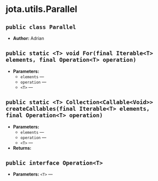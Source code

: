 # jota.utils.Parallel

## `public class Parallel`

 * **Author:** Adrian

## `public static <T> void For(final Iterable<T> elements, final Operation<T> operation)`

 * **Parameters:**
   * `elements` — 
   * `operation` — 
   * `<T>` — 

## `public static <T> Collection<Callable<Void>> createCallables(final Iterable<T> elements, final Operation<T> operation)`

 * **Parameters:**
   * `elements` — 
   * `operation` — 
   * `<T>` — 
 * **Returns:** 

## `public interface Operation<T>`

 * **Parameters:** `<T>` — 
